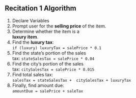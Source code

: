 ## Recitation 1 Algorithm
1. Declare Variables
2. Prompt user for the **selling price** of the item. 
3.  Determine whether the item is a  
**luxury item**.  
4.  Find the **luxury tax**:  
`if (luxury) luxuryTax = salePrice * 0.1  `
5.  Find the state’s portion of the sales  
tax: `stateSalesTax = salePrice * 0.04  `
6.  Find the city’s portion of the sales  
tax: `citySalesTax = salePrice * 0.015`  
7.  Find total sales tax:  
`salesTax = stateSalesTax +  citySalesTax + luxuryTax  `
8.  Finally, find amount due:  
`amountDue = salePrice + saleTax`